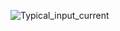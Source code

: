 ![Typical_input_current](https://github.com/user-attachments/assets/1b6d6c42-004a-40f6-b1ec-40c8b0557dd6)
